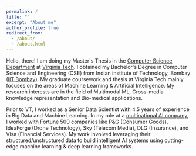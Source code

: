 ```yaml
---
permalink: /
title: ""
excerpt: "About me"
author_profile: true
redirect_from: 
  - /about/
  - /about.html
---
```

Hello, there! I am doing my Master's Thesis in the [Computer Science Department](https://cs.vt.edu/) at [Virginia Tech](https://cs.vt.edu). I obtained my Bachelor's Degree in Computer Science and Engineering (CSE) from Indian institute of Technology, Bombay ([IIT Bombay](https://www.iitb.ac.in/)). My graduate coursework and thesis at Virginia Tech mainly focuses on the areas of Machine Learning & Artificial Intelligence. My research interests are in the field of Multimodal ML, Cross-media knowledge representation and Bio-medical applications.

Prior to VT, I worked as a Senior Data Scientist with 4.5 years of experience in Big Data and Machine Learning. In my role at a [multinational AI company](https://fractal.ai/), I worked with Fortune 500 companies like P&G (Consumer Goods), IdeaForge (Drone Technology), Sky (Telecom Media), DLG (Insurance), and Visa (Financial Services). My work involved leveraging their structured/unstructured data to build intelligent AI systems using cutting-edge machine learning & deep learning frameworks.
